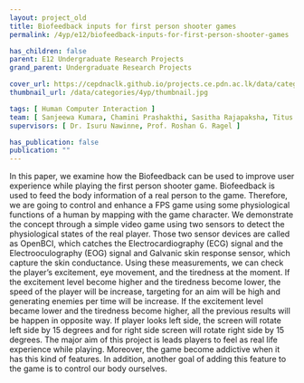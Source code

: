 ```yaml
---
layout: project_old
title: Biofeedback inputs for first person shooter games
permalink: /4yp/e12/biofeedback-inputs-for-first-person-shooter-games

has_children: false
parent: E12 Undergraduate Research Projects
grand_parent: Undergraduate Research Projects

cover_url: https://cepdnaclk.github.io/projects.ce.pdn.ac.lk/data/categories/4yp/cover_page.jpg
thumbnail_url: /data/categories/4yp/thumbnail.jpg

tags: [	Human Computer Interaction ]
team: [ Sanjeewa Kumara, Chamini Prashakthi, Sasitha Rajapaksha, Titus Nandakumara ]
supervisors: [ Dr. Isuru Nawinne, Prof. Roshan G. Ragel ]

has_publication: false
publication: ""
---
```


In this paper, we examine how the Biofeedback can be used to improve user experience while playing the first person shooter game. Biofeedback is used to feed the body information of a real person to the game. Therefore, we are going to control and enhance a FPS game using some physiological functions of a human by mapping with the game character. We demonstrate the concept through a simple video game using two sensors to detect the physiological states of the real player. Those two sensor devices are called as OpenBCI, which catches the Electrocardiography (ECG) signal and the Electrooculography (EOG) signal and Galvanic skin response sensor, which capture the skin conductance. Using these measurements, we can check the player’s excitement, eye movement, and the tiredness at the moment. If the excitement level become higher and the tiredness become lower, the speed of the player will be increase, targeting for an aim will be high and generating enemies per time will be increase. If the excitement level became lower and the tiredness become higher, all the previous results will be happen in opposite way. If player looks left side, the screen will rotate left side by 15 degrees and for right side screen will rotate right side by 15 degrees. The major aim of this project is leads players to feel as real life experience while playing. Moreover, the game become addictive when it has this kind of features. In addition, another goal of adding this feature to the game is to control our body ourselves.
